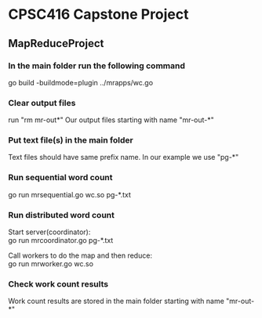 # CPSC416 Capstone Project

## MapReduceProject

### In the main folder run the following command

go build -buildmode=plugin ../mrapps/wc.go

### Clear output files

run "rm mr-out*"
Our output files starting with name "mr-out-*"

### Put text file(s) in the main folder

Text files should have same prefix name. In our example we use "pg-\*"

### Run sequential word count

go run mrsequential.go wc.so pg-\*.txt

### Run distributed word count

Start server(coordinator):\
go run mrcoordinator.go pg-\*.txt

Call workers to do the map and then reduce:\
go run mrworker.go wc.so

### Check work count results

Work count results are stored in the main folder starting with name "mr-out-\*"
